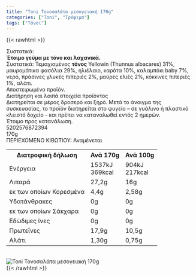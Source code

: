 ```yaml
---
title: "Toni Τονοσαλάτα µεσογειακή 170g"
categories: ["Toni", "Τρόφιμα"]
tags: ["Τόνοι"]
---
```

{{< rawhtml >}}
<div class="sload729"><div class="product"><div id="sistatika">Συστατικά:</div><div class="alltext"><strong>Έτοιμο γεύμα με τόνο και λαχανικά.<br></strong>Συστατικά: Τεμαχισμένος <strong>τόνος </strong>Yellowin (Thunnus albacares) 31%, μαυρομάτικα φασόλια 29%, ηλιέλαιο, καρότα 10%, καλαμπόκι baby 7%, νερό, πράσινες γλυκές πιπεριές 2%, μαύρες ελιές 2%, κόκκινες πιπεριές 1%, αλάτι.<br>Αποστειρωμένο προϊόν.</div><div id="loipa">Διατήρηση και λοιπά στοιχεία προϊόντος</div><div class="alltext">Διατηρείται σε μέρος δροσερό και ξηρό. Μετά το άνοιγμα της συσκευασίας, το προϊόν διατηρείται στο ψυγείο – σε γυάλινο ή πλαστικό κλειστό δοχείο - και πρέπει να καταναλωθεί εντός 2 ημερών.<br>Έτοιμο προς κατανάλωση.</div><div id="barcode"><div id="barimage1"></div><span id="bartext">5202576872394</span></div><div id="varos"><div id="varosimage1"></div><span id="varostext">170g</span></div><div id="kivotio">ΠΕΡΙΕΧΟΜΕΝΟ ΚΙΒΩΤΙΟΥ:&nbsp;Αναμένεται</div><div class="tabout"><table id="diatable"><tbody><tr><th>Διατροφική δήλωση</th><th>Ανά 170g</th><th>Ανά 100g</th></tr><tr><td class="texr2">Ενέργεια</td><td class="texr">1537kJ<br>369kcal</td><td class="texr">904kJ<br>217kcal</td></tr><tr><td class="texr2">Λιπαρά</td><td class="texr">27,2g</td><td class="texr">16g</td></tr><tr><td class="gray">εκ των οποίων Κορεσµένα</td><td class="gray2">4,4g</td><td class="gray2">2,58g</td></tr><tr><td class="texr2">Yδατάνθρακες</td><td class="texr">0g</td><td class="texr">0g</td></tr><tr><td class="gray">εκ των οποίων Σάκχαρα</td><td class="gray2">0g</td><td class="gray2">0g</td></tr><tr><td class="texr2">Εδώδιμες ίνες</td><td class="texr">0g</td><td class="texr">0g</td></tr><tr><td class="texr2">Πρωτεΐνες</td><td class="texr">17,9g</td><td class="texr">10,5g</td></tr><tr><td class="texr2">Αλάτι</td><td class="texr">1,30g</td><td class="texr">0,75g</td></tr></tbody></table></div><br><div class="pimg"><img alt="Toni Τονοσαλάτα µεσογειακή 170g" title="Toni Τονοσαλάτα µεσογειακή 170g" src="/media/images/toni-tonosalata-mesogeiakh-170g.jpg"></div></div></div>
{{< /rawhtml >}}


